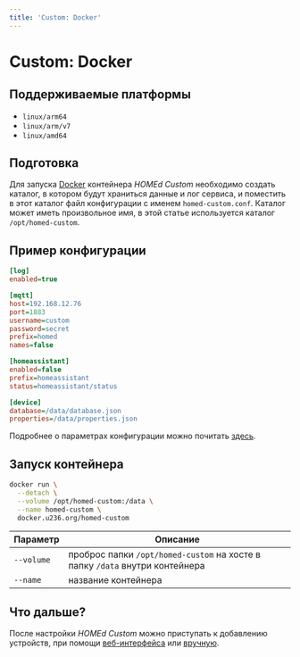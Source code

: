 ```yaml
---
title: 'Custom: Docker'
---
```


# Custom: Docker

## Поддерживаемые платформы

- `linux/arm64`
- `linux/arm/v7`
- `linux/amd64`

## Подготовка

Для запуска [Docker](https://docker.com) контейнера _HOMEd Custom_ необходимо создать каталог, в котором будут храниться данные и лог сервиса, и поместить в этот каталог файл конфигурации с именем `homed-custom.conf`. Каталог может иметь произвольное имя, в этой статье используется каталог `/opt/homed-custom`.

## Пример конфигурации

```ini
[log]
enabled=true

[mqtt]
host=192.168.12.76
port=1883
username=custom
password=secret
prefix=homed
names=false

[homeassistant]
enabled=false
prefix=homeassistant
status=homeassistant/status

[device]
database=/data/database.json
properties=/data/properties.json
```

Подробнее о параметрах конфигурации можно почитать [здесь](/custom/configuration/).

## Запуск контейнера

```sh
docker run \
  --detach \
  --volume /opt/homed-custom:/data \
  --name homed-custom \
  docker.u236.org/homed-custom
```

| Параметр | Описание |
|----------|----------|
| `--volume` | проброс папки `/opt/homed-custom` на хосте в папку `/data` внутри контейнера |
| `--name`   | название контейнера |

## Что дальше?

После настройки _HOMEd Custom_ можно приступать к добавлению устройств, при помощи [веб-интерфейса](/web/) или [вручную](/custom/database/).
